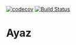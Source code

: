 [![codecov](https://codecov.io/gh/shouldDoFine/Ayaz_Sandbox/branch/master/graph/badge.svg)](https://codecov.io/gh/shouldDoFine/Ayaz_Sandbox)
[![Build Status](https://travis-ci.org/shouldDoFine/Ayaz_Sandbox.svg?branch=master)](https://travis-ci.org/shouldDoFine/Ayaz_Sandbox)
# Ayaz
